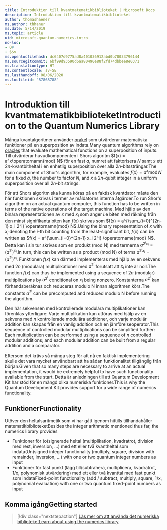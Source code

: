 ```yaml
---
title: Introduktion till kvantmatematikbiblioteket | Microsoft Docs
description: Introduktion till kvantmatematikbiblioteket
author: thomashaener
ms.author: thhaner
ms.date: 5/14/2019
ms.topic: article
uid: microsoft.quantum.numerics.intro
no-loc:
- Q#
- $$v
ms.openlocfilehash: dc6407d9775ad8a401036912abd0b70033796144
ms.sourcegitcommit: 6bf99d93590d6aa80490e88f2fd74dbbee8e0371
ms.translationtype: HT
ms.contentlocale: sv-SE
ms.lasthandoff: 08/06/2020
ms.locfileid: "87868788"
---
```

# <a name="introduction-to-the-quantum-numerics-library"></a><span data-ttu-id="bba71-103">Introduktion till kvantmatematikbiblioteket</span><span class="sxs-lookup"><span data-stu-id="bba71-103">Introduction to the Quantum Numerics Library</span></span>

<span data-ttu-id="bba71-104">Många kvantalgoritmer använder [orakel](xref:microsoft.quantum.concepts.oracles) som utvärderar matematiska funktioner på en superposition av indata.</span><span class="sxs-lookup"><span data-stu-id="bba71-104">Many quantum algorithms rely on [oracles](xref:microsoft.quantum.concepts.oracles) that evaluate mathematical functions on a superposition of inputs.</span></span>
<span data-ttu-id="bba71-105">Till utvärderar huvudkomponenten i Shors algoritm $f(x) = a^x\operatornamn{mod} N$ för en fast $a$, numret att faktorisera $N$ samt $x$ ett $2n$-kvantbitheltal i en enhetlig superposition över alla $2n$-bitssträngar.</span><span class="sxs-lookup"><span data-stu-id="bba71-105">The main component of Shor's algorithm, for example, evaluates $f(x) = a^x\operatorname{mod} N$ for a fixed $a$, the number to factor $N$, and $x$ a $2n$-qubit integer in a uniform superposition over all $2n$-bit strings.</span></span>

<span data-ttu-id="bba71-106">För att Shors algoritm ska kunna köras på en faktisk kvantdator måste den här funktionen skrivas i termer av måldatorns interna åtgärder.</span><span class="sxs-lookup"><span data-stu-id="bba71-106">To run Shor's algorithm on an actual quantum computer, this function has to be written in terms of the native operations of the target machine.</span></span>
<span data-ttu-id="bba71-107">Med hjälp av den binära representationen av $x$ med $x_i$ som anger $i$:e biten med räkning från den minst signifikanta biten kan $f(x)$ skrivas som $f(x) = a^{\sum_{i=0}^{2n-1} x_i 2^i} \operatornamn{mod} N$.</span><span class="sxs-lookup"><span data-stu-id="bba71-107">Using the binary representation of $x$ with $x_i$ denoting the $i$-th bit counting from the least-significant bit, $f(x)$ can be written as $f(x) = a^{\sum_{i=0}^{2n-1} x_i 2^i} \operatorname{mod} N$.</span></span>
<span data-ttu-id="bba71-108">Detta kan i sin tur skrivas som en produkt (mod N) med termerna $a^{2^i x_i}=(a^{2^i})^{x_i}$.</span><span class="sxs-lookup"><span data-stu-id="bba71-108">In turn, this can be written as a product (mod N) of terms $a^{2^i x_i}=(a^{2^i})^{x_i}$.</span></span> <span data-ttu-id="bba71-109">Funktionen $f(x)$ kan därmed implementeras med hjälp av en sekvens med $2n$ (modulära) multiplikationer med $a^{2^i}$ förutsatt att $x_i$ inte är noll.</span><span class="sxs-lookup"><span data-stu-id="bba71-109">The function $f(x)$ can thus be implemented using a sequence of $2n$ (modular) multiplications by $a^{2^i}$ conditional on $x_i$ being nonzero.</span></span> <span data-ttu-id="bba71-110">Konstanterna $a^{2^i}$ kan förhandsberäknas och reduceras modulo N innan algoritmen körs.</span><span class="sxs-lookup"><span data-stu-id="bba71-110">The constants $a^{2^i}$ can be precomputed and reduced modulo N before running the algorithm.</span></span>

<span data-ttu-id="bba71-111">Den här sekvensen med kontrollerade modulära multiplikationer kan förenklas ytterligare: Varje multiplikation kan utföras med hjälp av en sekvens med $n$ kontrollerade modulära additioner, och varje modulär addition kan skapas från en vanlig addition och en jämförelseoperator.</span><span class="sxs-lookup"><span data-stu-id="bba71-111">This sequence of controlled modular multiplications can be simplified further: Each multiplication can be performed using a sequence of $n$ controlled modular additions; and each modular addition can be built from a regular addition and a comparator.</span></span>


<span data-ttu-id="bba71-112">Eftersom det krävs så många steg för att nå en faktisk implementering skulle det vara mycket användbart att ha sådan funktionalitet tillgänglig från början.</span><span class="sxs-lookup"><span data-stu-id="bba71-112">Given that so many steps are necessary to arrive at an actual implementation, it would be extremely helpful to have such functionality available from the start.</span></span>
<span data-ttu-id="bba71-113">Detta är anledningen till att Quantum Development Kit har stöd för en mängd olika numeriska funktioner.</span><span class="sxs-lookup"><span data-stu-id="bba71-113">This is why the Quantum Development Kit provides support for a wide range of numerics functionality.</span></span>


## <a name="functionality"></a><span data-ttu-id="bba71-114">Funktioner</span><span class="sxs-lookup"><span data-stu-id="bba71-114">Functionality</span></span>

<span data-ttu-id="bba71-115">Utöver den heltalsaritmetik som vi har gått igenom hittills tillhandahåller matematikbiblioteket</span><span class="sxs-lookup"><span data-stu-id="bba71-115">Besides the integer arithmetic mentioned thus far, the numerics library provides</span></span>

- <span data-ttu-id="bba71-116">Funktioner för (o)signerade heltal (multiplikation, kvadratrot, division med rest, inversion, ...) med ett eller två kvantheltal som indata</span><span class="sxs-lookup"><span data-stu-id="bba71-116">(Un)signed integer functionality (multiply, square, division with remainder, inversion, ...) with one or two quantum integer numbers as input</span></span>
- <span data-ttu-id="bba71-117">Funktioner för fast punkt (lägg till/subtrahera, multiplicera, kvadratrot, 1/x, polynomisk utvärdering) med ett eller två kvanttal med fast punkt som indata</span><span class="sxs-lookup"><span data-stu-id="bba71-117">Fixed-point functionality (add / subtract, multiply, square, 1/x, polynomial evaluation) with one or two quantum fixed-point numbers as input</span></span>

## <a name="getting-started"></a><span data-ttu-id="bba71-118">Komma igång</span><span class="sxs-lookup"><span data-stu-id="bba71-118">Getting started</span></span>

> [!div class="nextstepaction"]
> [<span data-ttu-id="bba71-119">Läs mer om att använda det numeriska biblioteket</span><span class="sxs-lookup"><span data-stu-id="bba71-119">Learn about using the numerics library</span></span>](xref:microsoft.quantum.numerics.usage)
